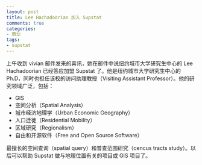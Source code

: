```yaml
---
layout: post
title: Lee Hachadoorian 加入 Supstat
comments: true
categories:
- 商业
tags:
- supstat
---
```


上午收到 vivian 邮件发来的喜讯，她在邮件中说纽约城市大学研究生中心的 Lee Hachadoorian 已经答应加盟 Supstat 了。他是纽约城市大学研究生中心的 Ph.D，同时也担任该校的访问助理教授（Visiting Assistant Professor）。他的研究领域广泛，包括：

* GIS
* 空间分析（Spatial Analysis）
* 城市经济地理学（Urban Economic Geography）
* 人口迁徙（Residential Mobility）
* 区域研究（Regionalism）
* 自由和开源软件（Free and Open Source Software）

最擅长的空间查询（spatial query）和普查范围研究（cencus tracts study）。以后可以帮助 Supstat 做与地理位置有关的项目或 GIS 项目了。


